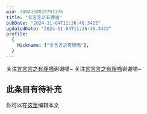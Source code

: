 ```yaml
---
mid: 3494358835792376
title: "言言言之有理喵"
pubDate: "2024-11-04T11:26:46.342Z"
updatedDate: "2024-11-04T11:26:46.342Z"
profile:
  {
    Nickname: ["言言言之有理喵"],
  }
---
```


关注[言言言之有理喵](https://space.bilibili.com/3494358835792376)谢谢喵~ 关注[言言言之有理喵](https://space.bilibili.com/3494358835792376)谢谢喵~

## 此条目有待补充
你可以在[这里](https://github.com/Yuhanawa/VTuber.ICU-Content/edit/master/v/言言言之有理喵/index.md)编辑本文
